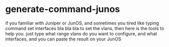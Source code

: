 # generate-command-junos
if you familiar with Juniper or JunOS, and sometimes you tired like typing command set interfaces bla bla bla to set the vlans, then here is the tools to help you.
just type what range vlans do you want to configure, and what interfaces, and you can paste the result on your JunOS

